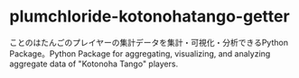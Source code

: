 # plumchloride-kotonohatango-getter
ことのはたんごのプレイヤーの集計データを集計・可視化・分析できるPython Package。Python Package for aggregating, visualizing, and analyzing aggregate data of "Kotonoha Tango" players.
